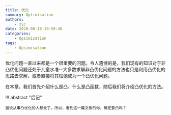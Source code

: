 ```yaml
---
title: 优化
summary: Optimisation
authors:
    - zyc
date: 2020-08-18 19:59:48
categories:
    - Opsimisation
tags:
    - Opsimisation
---
```


优化问题一直以来都是一个很重要的问题。令人遗憾的是，我们现有的知识对于非凸优化问题还处于儿童水准--大多数求解非凸优化问题的方法也只是利用凸优化的思路去求解，或者直接将其松弛成为一个凸优化问题。

在本章，我们首先介绍什么是凸、什么是凸函数，随后我们将介绍凸优化的方法。

!!! abstract "后记"

    据说从事凸优化的人都秃了。所以，看到这一篇文章的你，确定要凸吗？
